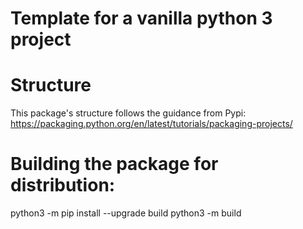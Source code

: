 # Template for a vanilla python 3 project

# Structure

This package's structure follows the guidance from Pypi: https://packaging.python.org/en/latest/tutorials/packaging-projects/


# Building the package for distribution:

python3 -m pip install --upgrade build
python3 -m build

